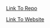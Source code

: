 


[Link To Repo](https://github.com/FAC7/giantsshoulder)

[Link To Website]( http://www.giantsshoulder.com/e-exchange/)

